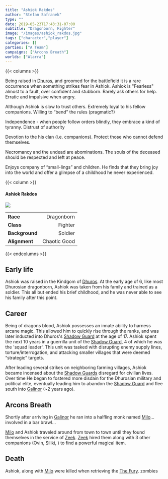 ```yaml
---
title: "Ashiok Rakdos"
author: "Stefan Safranek"
type: ""
date: 2019-05-23T17:43:31-07:00
subtitle: "Dragonborn, Fighter"
image: "/images/ashiok_rakdos.jpg"
tags: ["character","player"]
categories: []
parties: ["A Team"]
campaigns: ["Arcons Breath"]
worlds: ["Alarra"]
---
```



{{< columns >}}

Being raised in [Dhuros](/places/dhuros), and groomed for the battlefield it is a rare occurrence when something strikes fear in Ashiok. Ashiok is "Fearless" almost to a fault, over confident and stubborn. Rarely ask others for help. Erratic and impulsive when angry.


Although Ashiok is slow to trust others. Extremely loyal to his fellow companions.
Willing to “bend” the rules (pragmatic?)

Independence - when people follow orders blindly, they embrace a kind of tyranny.
Distrust of authority

Devotion to the his clan (i.e. companions).
Protect those who cannot defend themselves.


Necromancy and the undead are abominations. The souls of the deceased should be respected and left at peace.

Enjoys company of “small-lings” and children. He finds that they bring joy into the world and offer a glimpse of a childhood he never experienced.



{{< column >}}

<div class="description-table">

#### Ashiok Rakdos

<img src="/images/ashiok_rakdos.jpg" class="portrait">

|                   |              |
| ----------------- | ------------:|
| <b>Race</b>       | Dragonborn   |
| <b>Class</b>      | Fighter      |
| <b>Background</b> | Soldier      |
| <b>Alignment</b>  | Chaotic Good |

</div>

{{< endcolumns >}}


## Early life

Ashiok was raised in the Kindgom of [Dhuros](/places/dhuros). At the early age of 6, like most Dhurosian dragonborn, Ashiok was taken from his family and trained as a soldier. This all but ended his brief childhood, and he was never able to see his family after this point.


## Career

Being of dragons blood, Ashiok possesses an innate ability to harness arcane magic. This allowed him to quickly rise through the ranks, and was later inducted into Dhuros's [Shadow Guard](TODO) at the age of 17. Ashiok spent the next 10 years in a guerrilla unit of the [Shadow Guard](TODO), 4 of which he was the 'squad leader'. This unit was tasked with disrupting enemy supply lines, torture/interrogation, and attacking smaller villages that were deemed “strategic” targets.

After leading several strikes on neighboring farming villages, Ashiok became incensed about the  [Shadow Guards](TODO) disregard for civilian lives. Over time He began to fostered more disdain for the Dhurosian military and political elite, eventually leading him to abandon the [Shadow Guard](TODO) and flee south into [Galinor](/places/galinor) (~2 years ago).


## Arcons Breath

Shortly after arriving in [Galinor](/kingdoms/galinor) he ran into a halfling monk named [Milo](/characters/milo)... involved in a bar brawl...

[Milo](/characters/milo) and Ashiok traveled around from town to town until they found themselves in the service of [Zeek](/characters/zeek). [Zeek](/characters/zeek) hired them along with 3 other companions (Ovin, Siliki, ) to find a powerful magical item.


## Death

Ashiok, along with [Milo](/characters/milo) were killed when retrieving the [The Fury](TODO).  zombies
